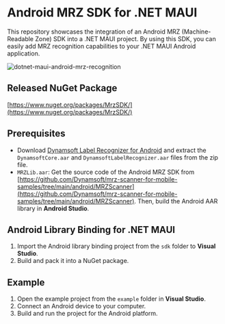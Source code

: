 # Android MRZ SDK for .NET MAUI
This repository showcases the integration of an Android MRZ (Machine-Readable Zone) SDK into a .NET MAUI project. By using this SDK, you can easily add MRZ recognition capabilities to your .NET MAUI Android application.

![dotnet-maui-android-mrz-recognition](https://github.com/yushulx/dotnet-maui-android-mrz-sdk/assets/2202306/cb711e52-9e66-4153-804d-8118f67fef64)

## Released NuGet Package
[https://www.nuget.org/packages/MrzSDK/](https://www.nuget.org/packages/MrzSDK/)

## Prerequisites
- Download [Dynamsoft Label Recognizer for Android](https://www.dynamsoft.com/label-recognition/downloads) and extract the `DynamsoftCore.aar` and `DynamsoftLabelRecognizer.aar` files from the zip file.
- `MRZLib.aar`: Get the source code of the Android MRZ SDK from [https://github.com/Dynamsoft/mrz-scanner-for-mobile-samples/tree/main/android/MRZScanner](https://github.com/Dynamsoft/mrz-scanner-for-mobile-samples/tree/main/android/MRZScanner). Then, build the Android AAR library in **Android Studio**.

## Android Library Binding for .NET MAUI
1. Import the Android library binding project from the `sdk` folder to **Visual Studio**.
2. Build and pack it into a NuGet package.



## Example
1. Open the example project from the `example` folder in **Visual Studio**.
2. Connect an Android device to your computer.
3. Build and run the project for the Android platform. 
